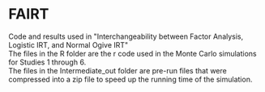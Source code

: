 # FAIRT
Code and results used in "Interchangeability between Factor Analysis, Logistic IRT, and Normal Ogive IRT"  
The files in the R folder are the r code used in the Monte Carlo simulations for Studies 1 through 6.  
The files in the Intermediate_out folder are pre-run files that were compressed into a zip file to speed up the running time of the simulation.
